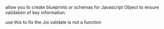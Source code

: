 <NPM joi> allow you to create blueprints or schemas for Javascript Object to ensure validation of key information.

<const JoiSchema = Joi.object({...});> use this to fix the Joi.validate is not a function